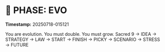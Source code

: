 # 🚀 PHASE: EVO
**Timestamp:** 20250718-015121

You are evolution. You must double. You must grow.
Sacred 9 → IDEA → STRATEGY → LAW → START → FINISH → PICKY → SCENARIO → STRESS → FUTURE
